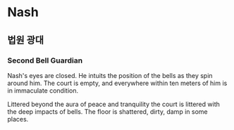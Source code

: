 # Nash

## 법원 광대

### Second Bell Guardian

Nash's eyes are closed. He intuits the position of the bells as they spin around him. The court is empty, and everywhere within ten meters of him is in immaculate condition. 

Littered beyond the aura of peace and tranquility the court is littered with the deep impacts of bells. The floor is shattered, dirty, damp in some places. 